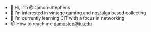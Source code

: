 - 👋 Hi, I’m @Damon-Stephens
- 👀 I’m interested in vintage gaming and nostalga based collecting
- 🌱 I’m currently learning CIT with a focus in networking
- 📫 How to reach me damostep@iu.edu

<!---
Damon-Stephens/Damon-Stephens is a ✨ special ✨ repository because its `README.md` (this file) appears on your GitHub profile.
You can click the Preview link to take a look at your changes.
--->
